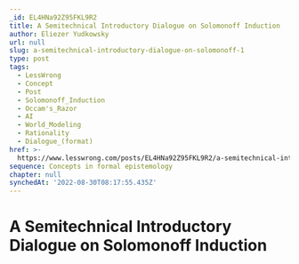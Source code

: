 ```yaml
---
_id: EL4HNa92Z95FKL9R2
title: A Semitechnical Introductory Dialogue on Solomonoff Induction
author: Eliezer Yudkowsky
url: null
slug: a-semitechnical-introductory-dialogue-on-solomonoff-1
type: post
tags:
  - LessWrong
  - Concept
  - Post
  - Solomonoff_Induction
  - Occam's_Razor
  - AI
  - World_Modeling
  - Rationality
  - Dialogue_(format)
href: >-
  https://www.lesswrong.com/posts/EL4HNa92Z95FKL9R2/a-semitechnical-introductory-dialogue-on-solomonoff-1
sequence: Concepts in formal epistemology
chapter: null
synchedAt: '2022-08-30T08:17:55.435Z'
---
```


# A Semitechnical Introductory Dialogue on Solomonoff Induction
